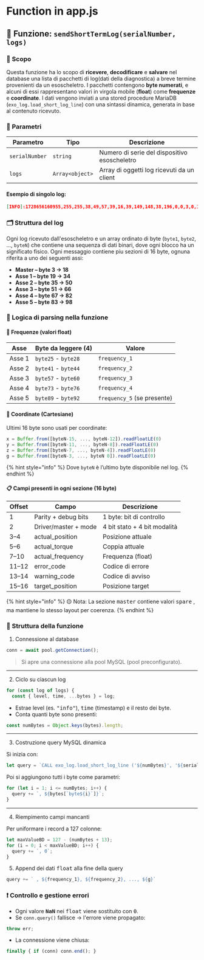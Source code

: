 # Function in app.js

## 📘 Funzione: `sendShortTermLog(serialNumber, logs)`&#x20;

### 🎯 Scopo

Questa funzione ha lo scopo di **ricevere**, **decodificare** e **salvare** nel database una lista di pacchetti di log(dati della diagnostica) a breve termine provenienti da un esoscheletro. I pacchetti contengono **byte numerati**, e alcuni di essi rappresentano valori in virgola mobile (**float**) come **frequenze** e **coordinate**. I dati vengono inviati a una stored procedure MariaDB (`exo_log.load_short_log_line`) con una sintassi dinamica, generata in base al contenuto ricevuto.

### 🧾 Parametri

| Parametro      | Tipo            | Descrizione                                  |
| -------------- | --------------- | -------------------------------------------- |
| `serialNumber` | `string`        | Numero di serie del dispositivo esoscheletro |
| `logs`         | `Array<object>` | Array di oggetti log ricevuti da un client   |

#### Esempio di singolo log:

```json
[INFO]:1728656160955,255,255,38,49,57,39,16,39,149,148,38,196,0,0,3,0,161,49,185,52,188,52,0,0,0,0,0,0,0,0,37,49,245,42,248,42,0,0,0,0,0,0,144,62,161,49,51,33,52,33,0,0,0,0,0,0,0,0,34,34,0,0,0,0
```

### 🗂️ Struttura del log

Ogni log ricevuto dall'esoscheletro e un array ordinato di byte (`byte1`, `byte2`, ..., `byteN`) che contiene una sequenza di dati binari, dove ogni blocco ha un significato fisico. Ogni messaggio contiene piu sezioni di 16 byte, ognuna riferita a uno dei seguenti assi:

* **Master – byte 3 → 18**
* **Asse 1 – byte 19 → 34**
* **Asse 2 – byte 35 → 50**
* **Asse 3 – byte 51 → 66**
* **Asse 4 – byte 67 → 82**
* **Asse 5 – byte 83 → 98**

### 🧠 Logica di parsing nella funzione

#### **🎯 Frequenze (valori float)**

| Asse   | Byte da leggere (4) | Valore                      |
| ------ | ------------------- | --------------------------- |
| Asse 1 | `byte25` - `byte28` | `frequency_1`               |
| Asse 2 | `byte41` - `byte44` | `frequency_2`               |
| Asse 3 | `byte57` - `byte60` | `frequency_3`               |
| Asse 4 | `byte73` - `byte76` | `frequency_4`               |
| Asse 5 | `byte89` - `byte92` | `frequency_5` (se presente) |

#### 🎯 Coordinate (Cartesiane)

Ultimi 16 byte sono usati per coordinate:

```javascript
x = Buffer.from([byteN-15, ..., byteN-12]).readFloatLE(0)
y = Buffer.from([byteN-11, ..., byteN-8]).readFloatLE(0)
z = Buffer.from([byteN-7, ..., byteN-4]).readFloatLE(0)
g = Buffer.from([byteN-3, ..., byteN 0]).readFloatLE(0)
```

{% hint style="info" %}
Dove `byteN` è l’ultimo byte disponibile nel log.
{% endhint %}

#### 📋 Campi presenti in ogni sezione (16 byte)

| Offset | Campo                | Descrizione                  |
| ------ | -------------------- | ---------------------------- |
| 1      | Parity + debug bits  | 1 byte: bit di controllo     |
| 2      | Driver/master + mode | 4 bit stato + 4 bit modalità |
| 3–4    | actual\_position     | Posizione attuale            |
| 5–6    | actual\_torque       | Coppia attuale               |
| 7–10   | actual\_frequency    | Frequenza (float)            |
| 11–12  | error\_code          | Codice di errore             |
| 13–14  | warning\_code        | Codice di avviso             |
| 15–16  | target\_position     | Posizione target             |

{% hint style="info" %}
🟡 Nota: La sezione <kbd>master</kbd> contiene valori <kbd>spare</kbd> , ma mantiene lo stesso layout per coerenza.
{% endhint %}

### 🧠 Struttura della funzione

1. Connessione al database

```javascript
conn = await pool.getConnection();
```

> Si apre una connessione alla pool MySQL (pool preconfigurato).

***

2. Ciclo su ciascun log

```javascript
for (const log of logs) {
  const { level, time, ...bytes } = log;
```

* Estrae level (es. <kbd>"info"</kbd>), <kbd>time</kbd> (timestamp) e il resto dei byte.
* Conta quanti byte sono presenti:

```javascript
const numBytes = Object.keys(bytes).length;
```

***

3. Costruzione query MySQL dinamica

Si inizia con:

```javascript
let query = `CALL exo_log.load_short_log_line ('${numBytes}', '${serialNumber}', '${level}', ${time}`;
```

Poi si aggiungono tutti i byte come parametri:

```javascript
for (let i = 1; i <= numBytes; i++) {
  query += `, ${bytes[`byte${i}`]}`;
}
```

***

4. Riempimento campi mancanti

Per uniformare i record a 127 colonne:

```javascript
let maxValueBD = 127 - (numBytes + 13);
for (i = 0; i < maxValueBD; i++) {
  query += `, 0`;
}
```

5. Append dei dati <kbd>float</kbd> alla fine della query

```javascript
query += ` , ${frequency_1}, ${frequency_2}, ..., ${g}`
```

### ❗ Controllo e gestione errori

* Ogni valore <kbd>**NaN**</kbd> nei <kbd>float</kbd> viene sostituito con <kbd>0</kbd>.
* Se `conn.query()` fallisce → l'errore viene propagato:

```javascript
throw err;
```

* La connessione viene chiusa:

```javascript
finally { if (conn) conn.end(); }
```
